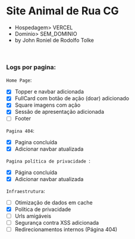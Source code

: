 # Site Animal de Rua CG
- Hospedagem> VERCEL
- Dominio> SEM_DOMINIO
- by John Roniel de Rodolfo Tolke 

<br>

 ### Logs por pagina:
 
`Home Page`:
- [x] Topper e navbar adicionada
- [x] FullCard com botão de ação (doar) adicionado
- [x] Square imagens com ação 
- [x] Sessão de apresentação adicionada
- [ ] Footer

`Pagina 404`:
- [x] Pagina concluída
- [x] Adicionar navbar atualizada

`Pagina política de privacidade `:
- [x] Página concluída
- [x] Adicionar navbar atualizada

`Infraestrutura`:
- [ ] Otimização de dados em cache
- [x] Política de privacidade 
- [ ] Urls amigáveis
- [ ] Segurança contra XSS adicionada
- [ ] Redirecionamentos internos (Página 404)
